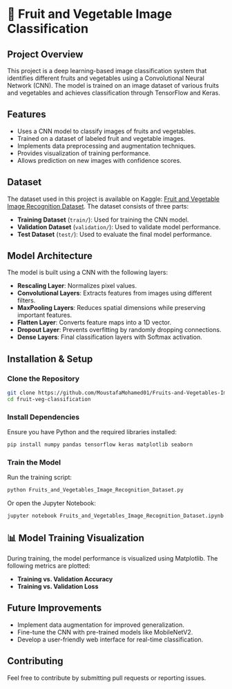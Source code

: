 # 🍎 Fruit and Vegetable Image Classification

## Project Overview
This project is a deep learning-based image classification system that identifies different fruits and vegetables using a Convolutional Neural Network (CNN). The model is trained on an image dataset of various fruits and vegetables and achieves classification through TensorFlow and Keras.

## Features
- Uses a CNN model to classify images of fruits and vegetables.
- Trained on a dataset of labeled fruit and vegetable images.
- Implements data preprocessing and augmentation techniques.
- Provides visualization of training performance.
- Allows prediction on new images with confidence scores.

## Dataset
The dataset used in this project is available on Kaggle: [Fruit and Vegetable Image Recognition Dataset](https://www.kaggle.com/datasets/kritikseth/fruit-and-vegetable-image-recognition).
The dataset consists of three parts:
- **Training Dataset** (`train/`): Used for training the CNN model.
- **Validation Dataset** (`validation/`): Used to validate model performance.
- **Test Dataset** (`test/`): Used to evaluate the final model performance.

## Model Architecture
The model is built using a CNN with the following layers:
- **Rescaling Layer**: Normalizes pixel values.
- **Convolutional Layers**: Extracts features from images using different filters.
- **MaxPooling Layers**: Reduces spatial dimensions while preserving important features.
- **Flatten Layer**: Converts feature maps into a 1D vector.
- **Dropout Layer**: Prevents overfitting by randomly dropping connections.
- **Dense Layers**: Final classification layers with Softmax activation.

## Installation & Setup
### Clone the Repository
```bash
git clone https://github.com/MoustafaMohamed01/Fruits-and-Vegetables-Image-Recognition-Dataset.git
cd fruit-veg-classification
```
### Install Dependencies
Ensure you have Python and the required libraries installed:
```bash
pip install numpy pandas tensorflow keras matplotlib seaborn
```
### Train the Model
Run the training script:
```bash
python Fruits_and_Vegetables_Image_Recognition_Dataset.py
```
Or open the Jupyter Notebook:
```bash
jupyter notebook Fruits_and_Vegetables_Image_Recognition_Dataset.ipynb
```

## 📊 Model Training Visualization
During training, the model performance is visualized using Matplotlib. 
The following metrics are plotted:
- **Training vs. Validation Accuracy**
- **Training vs. Validation Loss**

## Future Improvements
- Implement data augmentation for improved generalization.
- Fine-tune the CNN with pre-trained models like MobileNetV2.
- Develop a user-friendly web interface for real-time classification.

## Contributing
Feel free to contribute by submitting pull requests or reporting issues.
